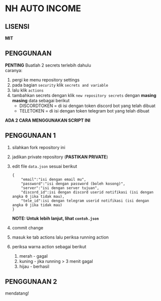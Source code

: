 # NH AUTO INCOME

## LISENSI

**MIT**

## PENGGUNAAN

**PENTING**
Buatlah 2 secrets terlebih dahulu  
caranya:

1. pergi ke menu repository settings
2. pada bagian `security` klik `secrets and variable`
3. lalu klik `actions`
4. tambahkan secrets dengan klik `new repository secrets` dengan **masing masing** data sebagai berikut
    - DISCORDTOKEN = di isi dengan token discord bot yang telah dibuat
    - TELETOKEN = di isi dengan token telegram bot yang telah dibuat

**ADA 2 CARA MENGGUNAKAN SCRIPT INI**

## PENGGUNAAN 1

1. silahkan fork repository ini
2. jadikan private repository (**PASTIKAN PRIVATE**)
3. edit file `data.json` sesuai berikut

    ```
    {
        "email":"isi dengan email mu",
        "password":"isi dengan password (boleh kosong)",
        "server":"isi dengan server tujuan",
        "discord_id":isi dengan discord userid notifikasi (isi dengan angka 0 jika tidak mau),
        "tele_id":isi dengan telegram userid notifikasi (isi dengan angka 0 jika tidak mau)
    }
    ```

    **NOTE: Untuk lebih lanjut, lihat `contoh.json`**

4. commit change
5. masuk ke tab actions lalu periksa running action
6. periksa warna action sebagai berikut
    1. merah - gagal
    2. kuning - jika running > 3 menit gagal
    3. hijau - berhasil

## PENGGUNAAN 2

mendatang!

